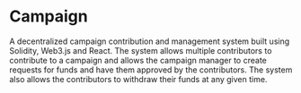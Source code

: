 # Campaign
A decentralized campaign contribution and management system built using Solidity, Web3.js and React. The system allows multiple contributors to contribute to a campaign and allows the campaign manager to create requests for funds and have them approved by the contributors. The system also allows the contributors to withdraw their funds at any given time.
